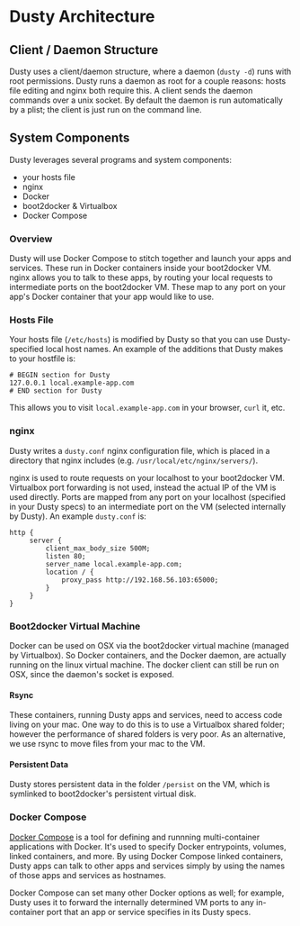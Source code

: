 # Dusty Architecture

## Client / Daemon Structure

Dusty uses a client/daemon structure, where a daemon (`dusty -d`) runs with root permissions.
Dusty runs a daemon as root for a couple reasons: hosts file editing and nginx both require this.
A client sends the daemon commands over a unix socket. By default the daemon is run automatically
by a plist; the client is just run on the command line.

## System Components

Dusty leverages several programs and system components:

 * your hosts file
 * nginx
 * Docker
 * boot2docker & Virtualbox
 * Docker Compose

### Overview

Dusty will use Docker Compose to stitch together and launch your apps
and services.  These run in Docker containers inside your boot2docker VM.  nginx allows
you to talk to these apps, by routing your local requests to intermediate ports on the
boot2docker VM. These map to any port on your app's Docker container that your app would
like to use.

### Hosts File

Your hosts file (`/etc/hosts`) is modified by Dusty so that you can use Dusty-specified
local host names.  An example of the additions that Dusty makes to your hostfile is:
```
# BEGIN section for Dusty
127.0.0.1 local.example-app.com
# END section for Dusty
```
This allows you to visit `local.example-app.com` in your browser, `curl` it, etc.

### nginx

Dusty writes a `dusty.conf` nginx configuration file, which is placed in a directory
that nginx includes (e.g. `/usr/local/etc/nginx/servers/`).

nginx is used to route requests on your localhost to your boot2docker VM. Virtualbox
port forwarding is not used, instead the actual IP of the VM is used directly.  Ports
are mapped from any port on your localhost (specified in your Dusty specs) to
an intermediate port on the VM (selected internally by Dusty).  An example
`dusty.conf` is:
```
http {
     server {
         client_max_body_size 500M;
         listen 80;
         server_name local.example-app.com;
         location / {
             proxy_pass http://192.168.56.103:65000;
         }
     }
}
```

### Boot2docker Virtual Machine

Docker can be used on OSX via the boot2docker virtual machine (managed by Virtualbox).
So Docker containers, and the Docker daemon, are actually running on the
linux virtual machine.  The docker client can still be run on OSX, since the daemon's
socket is exposed.

#### Rsync

These containers, running Dusty apps and services, need to access code living on your mac.
One way to do this is to use a Virtualbox shared folder; however the performance of shared
folders is very poor.  As an alternative, we use rsync to move files from your mac to the VM.

#### Persistent Data

Dusty stores persistent data in the folder `/persist` on the VM, which is symlinked to
boot2docker's persistent virtual disk.

### Docker Compose

[Docker Compose](https://docs.docker.com/compose/) is a tool for defining and runnning
multi-container applications with Docker.  It's used to specify Docker entrypoints, volumes,
linked containers, and more.  By using Docker Compose linked containers, Dusty apps can
talk to other apps and services simply by using the names of those apps and services as
hostnames.

Docker Compose can set many other Docker options as well; for example, Dusty uses it to
forward the internally determined VM ports to any in-container port that an app or service
specifies in its Dusty specs.
